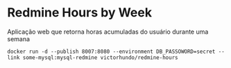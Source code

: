 # Redmine Hours by Week
Aplicação web que retorna horas acumuladas do usuário durante uma semana

`docker run -d
	--publish 8007:8080
	--environment DB_PASSOWORD=secret
    --link some-mysql:mysql-redmine
	victorhundo/redmine-hours`
